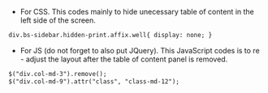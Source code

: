 * For CSS. This codes mainly to hide unecessary table of content in the left side of the screen.

```markdown
div.bs-sidebar.hidden-print.affix.well{ display: none; }
```

* For JS (do not forget to also put JQuery). This JavaScript codes is to re - adjust the layout after the table of content panel is removed.

```markdown
$("div.col-md-3").remove();
$("div.col-md-9").attr("class", "class-md-12");
```